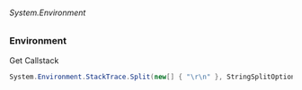 ###### System.Environment
### Environment

Get Callstack
``` csharp
System.Environment.StackTrace.Split(new[] { "\r\n" }, StringSplitOptions.RemoveEmptyEntries).Skip(3).ToArray()
```
